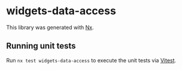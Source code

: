 # widgets-data-access

This library was generated with [Nx](https://nx.dev).

## Running unit tests

Run `nx test widgets-data-access` to execute the unit tests via [Vitest](https://vitest.dev/).
